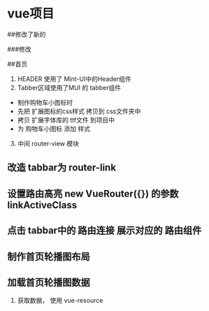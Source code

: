# vue项目


##修改了新的


###修改



##首页 

1. HEADER 使用了 Mint-UI中的Header组件
2. Tabber区域使用了MUI 的 tabber组件
 + 制作购物车小图标时 
 + 先把 扩展图标的css样式  拷贝到 css文件夹中
 + 拷贝 扩展字体库的 ttf文件  到项目中
 + 为 购物车小图标 添加 样式
3.  中间 router-view 模块

## 改造 tabbar为 router-link

## 设置路由高亮  new VueRouter({}) 的参数 linkActiveClass 

## 点击 tabbar中的 路由连接 展示对应的 路由组件

## 制作首页轮播图布局 

## 加载首页轮播图数据
 1. 获取数据， 使用 vue-resource